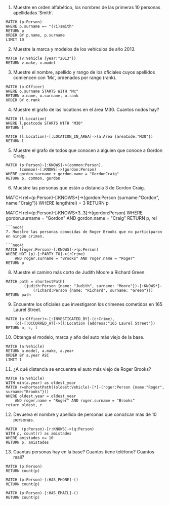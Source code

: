 1. Muestre en orden alfabético, los nombres de las primeras 10 personas
apellidadas ‘Smith’.

```neo4j
MATCH (p:Person)
WHERE p.surname =~ "(?i)smith"
RETURN p
ORDER BY p.name, p.surname
LIMIT 10
```

2. Muestre la marca y modelos de los vehículos de año 2013.

```neo4j
MATCH (v:Vehicle {year:"2013"})
RETURN v.make, v.model
```

3. Muestre el nombre, apellido y rango de los oficiales cuyos apellidos
comiencen con ’Mc’, ordenados por rango (rank).

```neo4j
MATCH (o:Officer)
WHERE o.surname STARTS WITH "Mc"
RETURN o.name, o.surname, o.rank
ORDER BY o.rank
```

4. Muestre el grafo de las locations en el área M30. Cuantos nodos hay?

```neo4j
MATCH (l:Location)
WHERE l.postcode STARTS WITH "M30"
RETURN l

MATCH (l:Location)-[:LOCATION_IN_AREA]->(a:Area {areaCode:"M30"})
RETURN l
```

5. Muestre el grafo de todos que conocen a alguien que conoce a Gordon
Craig.

```neo4j
MATCH (p:Person)-[:KNOWS]->(common:Person),
      (common)-[:KNOWS]->(gordon:Person)
WHERE gordon.surname + gordon.name = "GordonCraig"
RETURN p, common, gordon
```

6. Muestre las personas que están a distancia 3 de Gordon Craig.

MATCH rel=(p:Person)-[:KNOWS*]->(gordon:Person {surname:"Gordon", name:"Craig"})
WHERE length(rel) = 3
RETURN p

MATCH rel=(p:Person)-[:KNOWS*3..3]->(gordon:Person)
WHERE  gordon.surname = "Gordon" AND gordon.name = "Craig"
RETURN p, rel

```
```neo4j
7. Muestre las personas conocidas de Roger Brooks que no participaron
en ningún crimen.

```neo4j
MATCH (roger:Person)-[:KNOWS]->(p:Person)
WHERE NOT (p)-[:PARTY_TO]->(:Crime) 
    AND roger.surname = "Brooks" AND roger.name = "Roger"
RETURN p
```

8. Muestre el camino más corto de Judith Moore a Richard Green.

```neo4j
MATCH path = shortestPath(
        (judith:Person {name: "Judith", surname: "Moore"})-[:KNOWS*]-
            (richard:Person {name: "Richard", surname: "Green"}))
RETURN path
```

9. Encuentre los oficiales que investigaron los crímenes cometidos en 165
Laurel Street.

```neo4j
MATCH (o:Officer)<-[:INVESTIGATED_BY]-(c:Crime),
    (c)-[:OCCURRED_AT]->(l:Location {address:"165 Laurel Street"})
RETURN o, c, l
```

10. Obtenga el modelo, marca y año del auto más viejo de la base.

```neo4j
MATCH (a:Vehicle)
RETURN a.model, a.make, a.year
ORDER BY a.year ASC
LIMIT 1
```

11. ¿A qué distancia se encuentra el auto más viejo de Roger Brooks?

```neo4j
MATCH (a:Vehicle)
WITH min(a.year) as oldest_year
MATCH r=shortestPath((oldest:Vehicle)-[*]-(roger:Person {name:"Roger", surname:"Brooks"}))
WHERE oldest.year = oldest_year
    AND roger.name = "Roger" AND roger.surname = "Brooks"
return oldest, r
```

12. Devuelva el nombre y apellido de personas que conozcan más de 10
personas.

```neo4j
MATCH  (p:Person)-[r:KNOWS]->(q:Person)
WITH p, count(r) as amistades
WHERE amistades >= 10
RETURN p, amistades
```

13. Cuantas personas hay en la base? Cuantos tiene teléfono? Cuantos
mail?

```neo4j
MATCH (p:Person)
RETURN count(p)

MATCH (p:Person)-[:HAS_PHONE]-()
RETURN count(p)

MATCH (p:Person)-[:HAS_EMAIL]-()
RETURN count(p)
```

